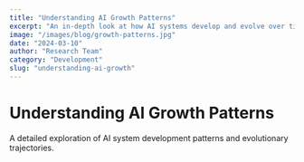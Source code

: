 ```yaml
---
title: "Understanding AI Growth Patterns"
excerpt: "An in-depth look at how AI systems develop and evolve over time"
image: "/images/blog/growth-patterns.jpg"
date: "2024-03-10"
author: "Research Team"
category: "Development"
slug: "understanding-ai-growth"
---
```


# Understanding AI Growth Patterns

A detailed exploration of AI system development patterns and evolutionary trajectories.
